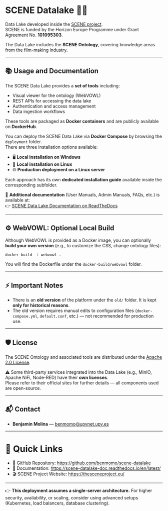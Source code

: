 # SCENE Datalake 🎽🌊

Data Lake developed inside the [SCENE project](https://thesceneproject.eu/).  
SCENE is funded by the Horizon Europe Programme under Grant Agreement No. **101095303**.

The Data Lake includes the **SCENE Ontology**, covering knowledge areas from the film-making industry.

---

## 📚 Usage and Documentation

The SCENE Data Lake provides a **set of tools** including:
- Visual viewer for the ontology (WebVOWL)
- REST APIs for accessing the data lake
- Authentication and access management
- Data ingestion workflows

These tools are packaged as **Docker containers** and are publicly available on **DockerHub**.

You can deploy the SCENE Data Lake via **Docker Compose** by browsing the `deployment` folder.  
There are three installation options available:
- 🖥️ **Local installation on Windows**
- 🐧 **Local installation on Linux**
- 🌐 **Production deployment on a Linux server**

Each approach has its own **dedicated installation guide** available inside the corresponding subfolder.

📖 **Additional documentation** (User Manuals, Admin Manuals, FAQs, etc.) is available at:  
👉 [SCENE Data Lake Documentation on ReadTheDocs](https://scene-datalake-doc.readthedocs.io/en/latest/)

---

## ⚙️ WebVOWL: Optional Local Build

Although WebVOWL is provided as a Docker image, you can optionally **build your own version** (e.g., to customize the CSS, change ontology files):

```bash
docker build -t webvowl .
```

You will find the Dockerfile under the `docker-build/webvowl` folder.

---

## ⚡ Important Notes

- There is an **old version** of the platform under the `old/` folder. It is kept **only for historical reasons**.
- The old version requires manual edits to configuration files (`docker-compose.yml`, `default.conf`, etc.) — not recommended for production use.


---

## 🛡️ License

The SCENE Ontology and associated tools are distributed under the [Apache 2.0 License](https://www.apache.org/licenses/LICENSE-2.0).

⚠️ Some third-party services integrated into the Data Lake (e.g., MinIO, Apache NiFi, Node-RED) have their **own licenses**.  
Please refer to their official sites for further details — all components used are open-source.

---

## 📬 Contact

- **Benjamin Molina** — [benmomo@upvnet.upv.es](mailto:benmomo@upvnet.upv.es)

---

# 🔗 Quick Links

- 🐙 GitHub Repository: https://github.com/benmomo/scene-datalake
- 📖 Documentation: https://scene-datalake-doc.readthedocs.io/en/latest/
- 🎬 SCENE Project Website: https://thesceneproject.eu/

---

👉 **This deployment assumes a single-server architecture.** For higher security, availability, or scaling, consider using advanced setups (Kubernetes, load balancers, database clustering).